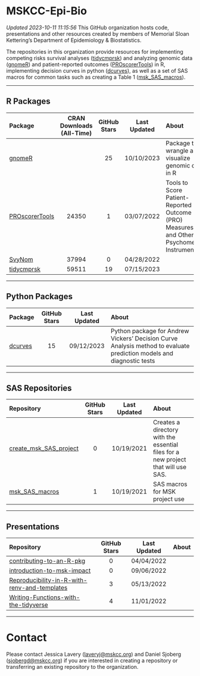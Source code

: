 
<!-- README.md is generated from README.Rmd. Please edit that file -->

# **MSKCC-Epi-Bio**

*Updated 2023-10-11 11:15:56* This GitHub organization hosts code,
presentations and other resources created by members of Memorial Sloan
Kettering’s Department of Epidemiology & Biostatistics.

The repositories in this organization provide resources for implementing
competing risks survival analyses
([tidycmprsk](https://github.com/MSKCC-Epi-Bio/tidycmprsk)) and
analyzing genomic data
([gnomeR](https://github.com/MSKCC-Epi-Bio/gnomeR)) and patient-reported
outcomes
([PROscorerTools](https://github.com/MSKCC-Epi-Bio/PROscorerTools)) in
R, implementing decision curves in python
([dcurves](https://github.com/MSKCC-Epi-Bio/dcurves)), as well as a set
of SAS macros for common tasks such as creating a Table 1
([msk_SAS_macros](https://github.com/MSKCC-Epi-Bio/msk_SAS_macros)).

------------------------------------------------------------------------

## **R Packages**

| Package                                                           | CRAN Downloads (All-Time) | GitHub Stars | Last Updated | About                                                                                     |
|:------------------------------------------------------------------|:-------------------------:|:------------:|:------------:|:------------------------------------------------------------------------------------------|
| [gnomeR](https://github.com/MSKCC-Epi-Bio/gnomeR)                 |                           |      25      |  10/10/2023  | Package to wrangle and visualize genomic data in R                                        |
| [PROscorerTools](https://github.com/MSKCC-Epi-Bio/PROscorerTools) |           24350           |      1       |  03/07/2022  | Tools to Score Patient-Reported Outcome (PRO) Measures and Other Psychometric Instruments |
| [SvyNom](https://github.com/MSKCC-Epi-Bio/SvyNom)                 |           37994           |      0       |  04/28/2022  |                                                                                           |
| [tidycmprsk](https://github.com/MSKCC-Epi-Bio/tidycmprsk)         |           59511           |      19      |  07/15/2023  |                                                                                           |

------------------------------------------------------------------------

## **Python Packages**

| Package                                             | GitHub Stars | Last Updated | About                                                                                                                |
|:----------------------------------------------------|:------------:|:------------:|:---------------------------------------------------------------------------------------------------------------------|
| [dcurves](https://github.com/MSKCC-Epi-Bio/dcurves) |      15      |  09/12/2023  | Python package for Andrew Vickers’ Decision Curve Analysis method to evaluate prediction models and diagnostic tests |

------------------------------------------------------------------------

## **SAS Repositories**

| Repository                                                                        | GitHub Stars | Last Updated | About                                                                             |
|:----------------------------------------------------------------------------------|:------------:|:------------:|:----------------------------------------------------------------------------------|
| [create_msk_SAS_project](https://github.com/MSKCC-Epi-Bio/create_msk_SAS_project) |      0       |  10/19/2021  | Creates a directory with the essential files for a new project that will use SAS. |
| [msk_SAS_macros](https://github.com/MSKCC-Epi-Bio/msk_SAS_macros)                 |      1       |  10/19/2021  | SAS macros for MSK project use                                                    |

------------------------------------------------------------------------

## **Presentations**

| Repository                                                                                                                    | GitHub Stars | Last Updated | About |
|:------------------------------------------------------------------------------------------------------------------------------|:------------:|:------------:|:------|
| [contributing-to-an-R-pkg](https://github.com/MSKCC-Epi-Bio/contributing-to-an-R-pkg)                                         |      0       |  04/04/2022  |       |
| [introduction-to-msk-impact](https://github.com/MSKCC-Epi-Bio/introduction-to-msk-impact)                                     |      0       |  09/06/2022  |       |
| [Reproducibility-in-R-with-renv-and-templates](https://github.com/MSKCC-Epi-Bio/Reproducibility-in-R-with-renv-and-templates) |      3       |  05/13/2022  |       |
| [Writing-Functions-with-the-tidyverse](https://github.com/MSKCC-Epi-Bio/Writing-Functions-with-the-tidyverse)                 |      4       |  11/01/2022  |       |

------------------------------------------------------------------------

# **Contact**

Please contact Jessica Lavery (<laveryj@mskcc.org>) and Daniel Sjoberg
(<sjobergd@mskcc.org>) if you are interested in creating a repository or
transferring an existing repository to the organization.
